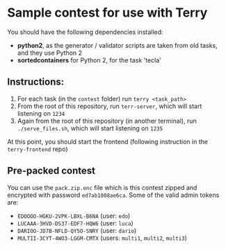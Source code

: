# Sample contest for use with Terry

You should have the following dependencies installed:

 - **python2**, as the generator / validator scripts are taken from old tasks, and they use Python 2
 - **sortedcontainers** for Python 2, for the task 'tecla'

## Instructions:

1. For each task (in the `contest` folder) run `terry <task_path>`
2. From the root of this repository, run `terr-server`, which will start listening on `1234`
3. Again from the root of this repository (in another terminal), run `./serve_files.sh`, which will start listening on `1235`

At this point, you should start the frontend (following instruction in the `terry-frontend` repo)


## Pre-packed contest

You can use the `pack.zip.enc` file which is this contest zipped and encrypted with password `ed7ab1008ae6ca`. Some of
the valid admin tokens are:
- `EDOOOO-HGKU-2VPK-LBXL-B6NA` (user: `edo`)
- `LUCAAA-3HVD-DS37-EDF7-HQW6` (user: `luca`)
- `DARIOO-JD7B-NFLD-QY5O-SNRY` (user: `dario`)
- `MULTII-3CYT-4WO3-LGGM-CMTX` (users: `multi1`, `multi2`, `multi3`)

